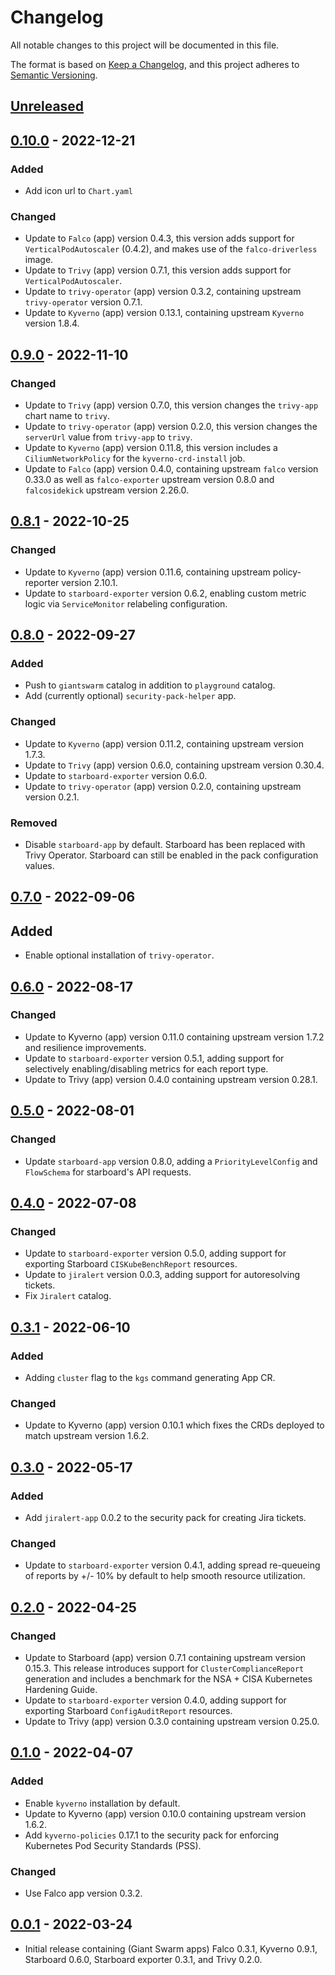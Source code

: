 # Changelog

All notable changes to this project will be documented in this file.

The format is based on [Keep a Changelog](https://keepachangelog.com/en/1.0.0/),
and this project adheres to [Semantic Versioning](https://semver.org/spec/v2.0.0.html).

## [Unreleased]

## [0.10.0] - 2022-12-21

### Added
- Add icon url to `Chart.yaml`

### Changed

- Update to `Falco` (app) version 0.4.3, this version adds support for `VerticalPodAutoscaler` (0.4.2), and makes use of the `falco-driverless` image.
- Update to `Trivy` (app) version 0.7.1, this version adds support for `VerticalPodAutoscaler`.
- Update to `trivy-operator` (app) version 0.3.2, containing upstream `trivy-operator` version 0.7.1.
- Update to `Kyverno` (app) version 0.13.1, containing upstream `Kyverno` version 1.8.4.

## [0.9.0] - 2022-11-10

### Changed

- Update to `Trivy` (app) version 0.7.0, this version changes the `trivy-app` chart name to `trivy`.
- Update to `trivy-operator` (app) version 0.2.0, this version changes the `serverUrl` value from `trivy-app` to `trivy`.
- Update to `Kyverno` (app) version 0.11.8, this version includes a `CiliumNetworkPolicy` for the `kyverno-crd-install` job.
- Update to `Falco` (app) version 0.4.0, containing upstream `falco` version 0.33.0 as well as `falco-exporter` upstream version 0.8.0 and `falcosidekick` upstream version 2.26.0.

## [0.8.1] - 2022-10-25

### Changed

- Update to `Kyverno` (app) version 0.11.6, containing upstream policy-reporter version 2.10.1.
- Update to `starboard-exporter` version 0.6.2, enabling custom metric logic via `ServiceMonitor` relabeling configuration.

## [0.8.0] - 2022-09-27

### Added

- Push to `giantswarm` catalog in addition to `playground` catalog.
- Add (currently optional) `security-pack-helper` app.

### Changed

- Update to `Kyverno` (app) version 0.11.2, containing upstream version 1.7.3.
- Update to `Trivy` (app) version 0.6.0, containing upstream version 0.30.4.
- Update to `starboard-exporter` version 0.6.0.
- Update to `trivy-operator` (app) version 0.2.0, containing upstream version 0.2.1.

### Removed

- Disable `starboard-app` by default. Starboard has been replaced with Trivy Operator. Starboard can still be enabled in the pack configuration values.

## [0.7.0] - 2022-09-06

## Added

- Enable optional installation of `trivy-operator`.

## [0.6.0] - 2022-08-17

### Changed

- Update to Kyverno (app) version 0.11.0 containing upstream version 1.7.2 and resilience improvements.
- Update to `starboard-exporter` version 0.5.1, adding support for selectively enabling/disabling metrics for each report type.
- Update to Trivy (app) version 0.4.0 containing upstream version 0.28.1.

## [0.5.0] - 2022-08-01

### Changed

- Update `starboard-app` version 0.8.0, adding a `PriorityLevelConfig` and `FlowSchema` for starboard's API requests.

## [0.4.0] - 2022-07-08

### Changed

- Update to `starboard-exporter` version 0.5.0, adding support for exporting Starboard `CISKubeBenchReport` resources.
- Update to `jiralert` version 0.0.3, adding support for autoresolving tickets.
- Fix `Jiralert` catalog.

## [0.3.1] - 2022-06-10

### Added

- Adding `cluster` flag to the `kgs` command generating App CR.

### Changed

- Update to Kyverno (app) version 0.10.1 which fixes the CRDs deployed to match upstream version 1.6.2.

## [0.3.0] - 2022-05-17

### Added

- Add `jiralert-app` 0.0.2 to the security pack for creating Jira tickets.

### Changed

- Update to `starboard-exporter` version 0.4.1, adding spread re-queueing of reports by +/- 10% by default to help smooth resource utilization.

## [0.2.0] - 2022-04-25

### Changed

- Update to Starboard (app) version 0.7.1 containing upstream version 0.15.3. This release introduces support for `ClusterComplianceReport` generation and includes a benchmark for the NSA + CISA Kubernetes Hardening Guide.
- Update to `starboard-exporter` version 0.4.0, adding support for exporting Starboard `ConfigAuditReport` resources.
- Update to Trivy (app) version 0.3.0 containing upstream version 0.25.0.

## [0.1.0] - 2022-04-07

### Added

- Enable `kyverno` installation by default.
- Update to Kyverno (app) version 0.10.0 containing upstream version 1.6.2.
- Add `kyverno-policies` 0.17.1 to the security pack for enforcing Kubernetes Pod Security Standards (PSS).

### Changed

- Use Falco app version 0.3.2.

## [0.0.1] - 2022-03-24

- Initial release containing (Giant Swarm apps) Falco 0.3.1, Kyverno 0.9.1, Starboard 0.6.0, Starboard exporter 0.3.1, and Trivy 0.2.0.

[Unreleased]: https://github.com/giantswarm/security-pack/compare/v0.10.0...HEAD
[0.10.0]: https://github.com/giantswarm/security-pack/compare/v0.9.0...v0.10.0
[0.9.0]: https://github.com/giantswarm/security-pack/compare/v0.8.1...v0.9.0
[0.8.1]: https://github.com/giantswarm/security-pack/compare/v0.8.0...v0.8.1
[0.8.0]: https://github.com/giantswarm/security-pack/compare/v0.7.0...v0.8.0
[0.7.0]: https://github.com/giantswarm/security-pack/compare/v0.6.0...v0.7.0
[0.6.0]: https://github.com/giantswarm/security-pack/compare/v0.5.0...v0.6.0
[0.5.0]: https://github.com/giantswarm/security-pack/compare/v0.4.0...v0.5.0
[0.4.0]: https://github.com/giantswarm/security-pack/compare/v0.3.1...v0.4.0
[0.3.1]: https://github.com/giantswarm/security-pack/compare/v0.3.0...v0.3.1
[0.3.0]: https://github.com/giantswarm/security-pack/compare/v0.2.0...v0.3.0
[0.2.0]: https://github.com/giantswarm/security-pack/compare/v0.1.0...v0.2.0
[0.1.0]: https://github.com/giantswarm/security-pack/compare/v0.0.1...v0.1.0
[0.0.1]: https://github.com/giantswarm/security-pack/releases/tag/v0.0.1
